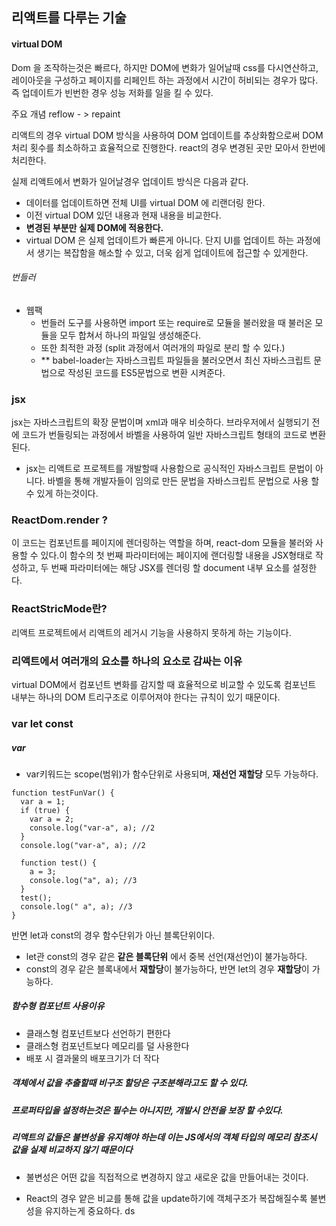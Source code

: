 ## 리액트를 다루는 기술

#### virtual DOM

Dom 을 조작하는것은 빠르다, 하지만 DOM에 변화가 일어날때 css를 다시연산하고, 레이아웃을 구성하고 페이지를 리페인트 하는 과정에서 시간이 허비되는 경우가 많다. 즉 업데이트가 빈번한 경우 성능 저화를 일을 킬 수 있다.

주요 개념 reflow - > repaint

리액트의 경우 virtual DOM 방식을 사용하여 DOM 업데이트를 추상화함으로써 DOM 처리 횟수를 최소하하고 효율적으로 진행한다. react의 경우 변경된 곳만 모아서 한번에 처리한다.

실제 리액트에서 변화가 일어날경우 업데이트 방식은 다음과 같다.

- 데이터를 업데이트하면 전체 UI를 virtual DOM 에 리랜더링 한다.
- 이전 virtual DOM 있던 내용과 현재 내용을 비교한다.
- **변경된 부분만 실제 DOM에 적용한다.**
- virtual DOM 은 실제 업데이트가 빠른게 아니다. 단지 UI를 업데이트 하는 과정에서 생기는 복잡함을 해소할 수 있고, 더욱 쉽게 업데이트에 접근할 수 있게한다.

###### 번들러

- 웹팩
  - 번들러 도구를 사용하면 import 또는 require로 모듈을 불러왔을 때 불러온 모듈을 모두 합쳐서 하나의 파일일 생성해준다.
  - 또한 최적한 과정 (split 과정에서 여러개의 파일로 분리 할 수 있다.)
  - \*\* babel-loader는 자바스크립트 파일들을 불러오면서 최신 자바스크립트 문법으로 작성된 코드를 ES5문법으로 변환 시켜준다.

### jsx

jsx는 자바스크립트의 확장 문법이며 xml과 매우 비슷하다. 브라우저에서 실행되기 전에 코드가 번들링되는 과정에서 바벨을 사용하여 일반 자바스크립트 형태의 코드로 변환된다.

- jsx는 리액트로 프로젝트를 개발할때 사용함으로 공식적인 자바스크립트 문법이 아니다. 바벨을 통해 개발자들이 임의로 만든 문법을 자바스크립트 문법으로 사용 할 수 있게 하는것이다.

### ReactDom.render ?

이 코드는 컴포넌트를 페이지에 렌더링하는 역할을 하며, react-dom 모듈을 불러와 사용할 수 있다.이 함수의 첫 번째 파라미터에는 페이지에 랜더링할 내용을 JSX형태로 작성하고, 두 번째 파라미터에는 해당 JSX를 렌더링 할 document 내부 요소를 설정한다.

### ReactStricMode란?

리액트 프로젝트에서 리액트의 레거시 기능을 사용하지 못하게 하는 기능이다.

### 리액트에서 여러개의 요소를 하나의 요소로 감싸는 이유

virtual DOM에서 컴포넌트 변화를 감지할 때 효율적으로 비교할 수 있도록 컴포넌트 내부는 하나의 DOM 트리구조로 이루어져야 한다는 규칙이 있기 때문이다.

### var let const

##### var

- var키워드는 scope(범위)가 함수단위로 사용되며, **재선언 재할당** 모두 가능하다.

```
function testFunVar() {
  var a = 1;
  if (true) {
    var a = 2;
    console.log("var-a", a); //2
  }
  console.log("var-a", a); //2

  function test() {
    a = 3;
    console.log("a", a); //3
  }
  test();
  console.log(" a", a); //3
}
```

반면 let과 const의 경우 함수단위가 아닌 블록단위이다.

- let관 const의 경우 같은 **같은 블록단위** 에서 중복 선언(재선언)이 불가능하다.
- const의 경우 같은 블록내에서 **재할당**이 불가능하다, 반면 let의 경우 **재할당**이 가능하다.

##### 함수형 컴포넌트 사용이유

- 클래스형 컴포넌트보다 선언하기 편한다
- 클래스형 컴포넌트보다 메모리를 덜 사용한다
- 배포 시 결과물의 배포크기가 더 작다

##### 객체에서 값을 추출할때 비구조 할당은 구조분해라고도 할 수 있다.

##### 프로퍼타입을 설정하는것은 필수는 아니지만, 개발시 안전을 보장 할 수있다.

##### 리액트의 값들은 불변성을 유지해야 하는데 이는 JS에서의 객체 타입의 메모리 참조시 값을 실제 비교하지 않기 때문이다

- 불변성은 어떤 값을 직접적으로 변경하지 않고 새로운 값을 만들어내는 것이다.

- React의 경우 얕은 비교를 통해 값을 update하기에 객체구조가 복잡해질수록 불변성을 유지하는게 중요하다.
  ds
